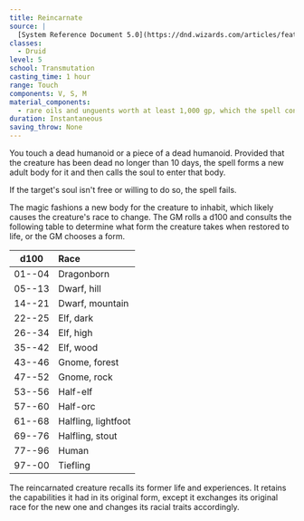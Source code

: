 ```yaml
---
title: Reincarnate
source: |
  [System Reference Document 5.0](https://dnd.wizards.com/articles/features/systems-reference-document-srd)
classes:
  - Druid
level: 5
school: Transmutation
casting_time: 1 hour
range: Touch
components: V, S, M
material_components:
  - rare oils and unguents worth at least 1,000 gp, which the spell consumes
duration: Instantaneous
saving_throw: None
---
```


You touch a dead humanoid or a piece of a dead humanoid. Provided that the creature has been dead no longer than 10 days, the spell forms a new adult body for it and then calls the soul to enter that body.

If the target's soul isn't free or willing to do so, the spell fails.

The magic fashions a new body for the creature to inhabit, which likely causes the creature's race to change. The GM rolls a d100 and consults the following table to determine what form the creature takes when restored to life, or the GM chooses a form.

|  d100  | Race                |
|:------:|:--------------------|
| 01--04 | Dragonborn          |
| 05--13 | Dwarf, hill         |
| 14--21 | Dwarf, mountain     |
| 22--25 | Elf, dark           |
| 26--34 | Elf, high           |
| 35--42 | Elf, wood           |
| 43--46 | Gnome, forest       |
| 47--52 | Gnome, rock         |
| 53--56 | Half-elf            |
| 57--60 | Half-orc            |
| 61--68 | Halfling, lightfoot |
| 69--76 | Halfling, stout     |
| 77--96 | Human               |
| 97--00 | Tiefling            |

The reincarnated creature recalls its former life and experiences. It retains the capabilities it had in its original form, except it exchanges its original race for the new one and changes its racial traits accordingly.
